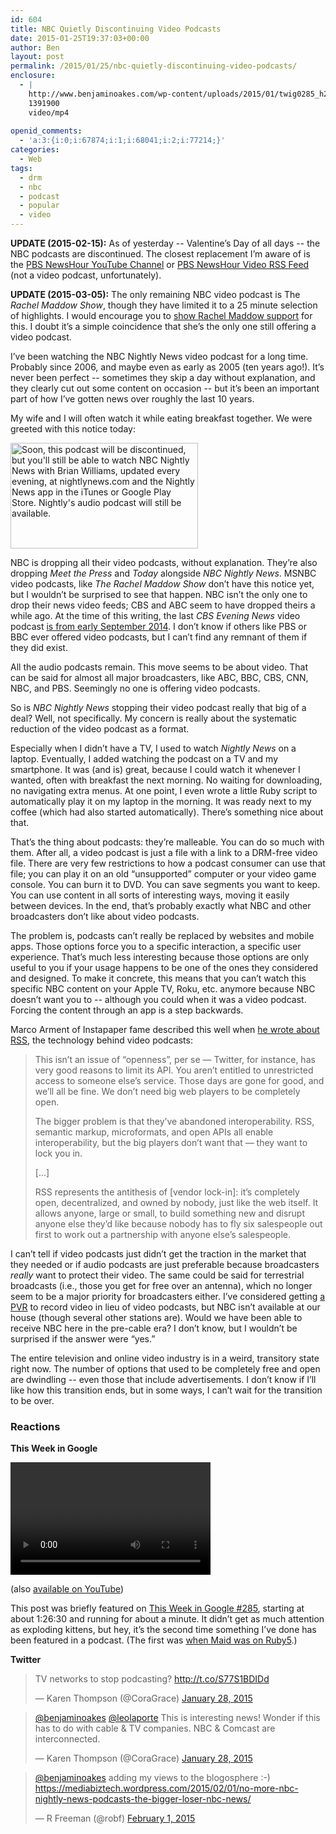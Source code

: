 ```yaml
---
id: 604
title: NBC Quietly Discontinuing Video Podcasts
date: 2015-01-25T19:37:03+00:00
author: Ben
layout: post
permalink: /2015/01/25/nbc-quietly-discontinuing-video-podcasts/
enclosure:
  - |
    http://www.benjaminoakes.com/wp-content/uploads/2015/01/twig0285_h264b_320x180_256_excerpt.m4v
    1391900
    video/mp4
    
openid_comments:
  - 'a:3:{i:0;i:67874;i:1;i:68041;i:2;i:77214;}'
categories:
  - Web
tags:
  - drm
  - nbc
  - podcast
  - popular
  - video
---
```

**UPDATE (2015-02-15):** As of yesterday -- Valentine&#8217;s Day of all days -- the NBC podcasts are discontinued. The closest replacement I&#8217;m aware of is the [PBS NewsHour YouTube Channel](https://www.youtube.com/user/PBSNewsHour) or [PBS NewsHour Video RSS Feed](http://video.pbs.org/program/newshour/rss/) (not a video podcast, unfortunately).

**UPDATE (2015-03-05):** The only remaining NBC video podcast is The _Rachel Maddow Show_, though they have limited it to a 25 minute selection of highlights. I would encourage you to [show Rachel Maddow support](https://twitter.com/maddow) for this. I doubt it&#8217;s a simple coincidence that she&#8217;s the only one still offering a video podcast.

I&#8217;ve been watching the NBC Nightly News video podcast for a long time. Probably since 2006, and maybe even as early as 2005 (ten years ago!). It&#8217;s never been perfect -- sometimes they skip a day without explanation, and they clearly cut out some content on occasion -- but it&#8217;s been an important part of how I&#8217;ve gotten news over roughly the last 10 years.

My wife and I will often watch it while eating breakfast together. We were greeted with this notice today:

[<img class="alignnone size-medium wp-image-605" src="http://www.benjaminoakes.com/wp-content/uploads/2015/01/nbcnn_vodcast_discontinuation_notice-300x169.png" alt="Soon, this podcast will be discontinued, but you'll still be able to watch NBC Nightly News with Brian Williams, updated every evening, at nightlynews.com and the Nightly News app in the iTunes or Google Play Store. Nightly's audio podcast  will still be available." width="300" height="169" srcset="https://www.benjaminoakes.com/wp-content/uploads/2015/01/nbcnn_vodcast_discontinuation_notice-300x169.png 300w, https://www.benjaminoakes.com/wp-content/uploads/2015/01/nbcnn_vodcast_discontinuation_notice.png 424w" sizes="(max-width: 300px) 100vw, 300px" />](http://www.benjaminoakes.com/wp-content/uploads/2015/01/nbcnn_vodcast_discontinuation_notice.png)

NBC is dropping all their video podcasts, without explanation. They&#8217;re also dropping _Meet the Press_ and _Today_ alongside _NBC Nightly News_. MSNBC video podcasts, like _The Rachel Maddow Show_ don&#8217;t have this notice yet, but I wouldn&#8217;t be surprised to see that happen. NBC isn&#8217;t the only one to drop their news video feeds; CBS and ABC seem to have dropped theirs a while ago. At the time of this writing, the last _CBS Evening News_ video podcast [is from early September 2014](http://feeds.cbsnews.com/podcast_eveningnews_video_1). I don&#8217;t know if others like PBS or BBC ever offered video podcasts, but I can&#8217;t find any remnant of them if they did exist.

All the audio podcasts remain. This move seems to be about video. That can be said for almost all major broadcasters, like ABC, BBC, CBS, CNN, NBC, and PBS. Seemingly no one is offering video podcasts.

So is _NBC Nightly News_ stopping their video podcast really that big of a deal? Well, not specifically. My concern is really about the systematic reduction of the video podcast as a format.

Especially when I didn&#8217;t have a TV, I used to watch _Nightly News_ on a laptop. Eventually, I added watching the podcast on a TV and my smartphone. It was (and is) great, because I could watch it whenever I wanted, often with breakfast the next morning. No waiting for downloading, no navigating extra menus. At one point, I even wrote a little Ruby script to automatically play it on my laptop in the morning. It was ready next to my coffee (which had also started automatically). There&#8217;s something nice about that.

That&#8217;s the thing about podcasts: they&#8217;re malleable. You can do so much with them. After all, a video podcast is just a file with a link to a DRM-free video file. There are very few restrictions to how a podcast consumer can use that file; you can play it on an old &#8220;unsupported&#8221; computer or your video game console. You can burn it to DVD. You can save segments you want to keep. You can use content in all sorts of interesting ways, moving it easily between devices. In the end, that&#8217;s probably exactly what NBC and other broadcasters don&#8217;t like about video podcasts.

The problem is, podcasts can&#8217;t really be replaced by websites and mobile apps. Those options force you to a specific interaction, a specific user experience. That&#8217;s much less interesting because those options are only useful to you if your usage happens to be one of the ones they considered and designed. To make it concrete, this means that you can&#8217;t watch this specific NBC content on your Apple TV, Roku, etc. anymore because NBC doesn&#8217;t want you to -- although you could when it was a video podcast. Forcing the content through an app is a step backwards.

Marco Arment of Instapaper fame described this well when [he wrote about RSS](http://www.marco.org/2013/07/03/lockdown), the technology behind video podcasts:

> This isn&#8217;t an issue of &#8220;openness&#8221;, per se — Twitter, for instance, has very good reasons to limit its API. You aren&#8217;t entitled to unrestricted access to someone else&#8217;s service. Those days are gone for good, and we&#8217;ll all be fine. We don&#8217;t need big web players to be completely open.
> 
> The bigger problem is that they&#8217;ve abandoned interoperability. RSS, semantic markup, microformats, and open APIs all enable interoperability, but the big players don&#8217;t want that — they want to lock you in.
> 
> [...]
> 
> RSS represents the antithesis of [vendor lock-in]: it&#8217;s completely open, decentralized, and owned by nobody, just like the web itself. It allows anyone, large or small, to build something new and disrupt anyone else they&#8217;d like because nobody has to fly six salespeople out first to work out a partnership with anyone else&#8217;s salespeople.

I can&#8217;t tell if video podcasts just didn&#8217;t get the traction in the market that they needed or if audio podcasts are just preferable because broadcasters _really_ want to protect their video. The same could be said for terrestrial broadcasts (i.e., those you get for free over an antenna), which no longer seem to be a major priority for broadcasters either. I&#8217;ve considered getting [a PVR](http://www.amazon.com/dp/B00I2ZBD1U/ref=wl_it_dp_o_pd_nS_ttl?_encoding=UTF8&colid=1ILC0B8SVHDXG&coliid=IVJ3IRPM33RPI) to record video in lieu of video podcasts, but NBC isn&#8217;t available at our house (though several other stations are). Would we have been able to receive NBC here in the pre-cable era? I don&#8217;t know, but I wouldn&#8217;t be surprised if the answer were &#8220;yes.&#8221;

The entire television and online video industry is in a weird, transitory state right now. The number of options that used to be completely free and open are dwindling -- even those that include advertisements. I don&#8217;t know if I&#8217;ll like how this transition ends, but in some ways, I can&#8217;t wait for the transition to be over.

### Reactions

**This Week in Google**

<div style="width: 320px;" class="wp-video">
  <!--[if lt IE 9]><![endif]--><video class="wp-video-shortcode" id="video-604-1" width="320" height="180" preload="metadata" controls="controls"><source type="video/mp4" src="http://www.benjaminoakes.com/wp-content/uploads/2015/01/twig0285_h264b_320x180_256_excerpt.m4v?_=1" />
  
  <a href="http://www.benjaminoakes.com/wp-content/uploads/2015/01/twig0285_h264b_320x180_256_excerpt.m4v">http://www.benjaminoakes.com/wp-content/uploads/2015/01/twig0285_h264b_320x180_256_excerpt.m4v</a></video>
</div>

(also [available on YouTube](https://www.youtube.com/watch?v=LFqtzn_9lhQ#t=5191))

This post was briefly featured on [This Week in Google #285](http://twit.tv/show/this-week-in-google/285), starting at about 1:26:30 and running for about a minute. It didn&#8217;t get as much attention as exploding kittens, but hey, it&#8217;s the second time something I&#8217;ve done has been featured in a podcast. (The first was [when Maid was on Ruby5](http://ruby5.envylabs.com/episodes/306-episode-302-august-31st-2012).)

**Twitter**

<blockquote class="twitter-tweet" lang="en">
  <p>
    TV networks to stop podcasting? <a href="http://t.co/S77S1BDIDd">http://t.co/S77S1BDIDd</a>
  </p>
  
  <p>
    — Karen Thompson (@CoraGrace) <a href="https://twitter.com/CoraGrace/status/560477756660908032">January 28, 2015</a>
  </p>
</blockquote>

<blockquote class="twitter-tweet" lang="en">
  <p>
    <a href="https://twitter.com/benjaminoakes">@benjaminoakes</a> <a href="https://twitter.com/leolaporte">@leolaporte</a> This is interesting news! Wonder if this has to do with cable & TV companies. NBC & Comcast are interconnected.
  </p>
  
  <p>
    — Karen Thompson (@CoraGrace) <a href="https://twitter.com/CoraGrace/status/560477494877650944">January 28, 2015</a>
  </p>
</blockquote>

<blockquote class="twitter-tweet" data-partner="tweetdeck">
  <p>
    <a href="https://twitter.com/benjaminoakes">@benjaminoakes</a> adding my views to the blogosphere :-) <a href="https://mediabiztech.wordpress.com/2015/02/01/no-more-nbc-nightly-news-podcasts-the-bigger-loser-nbc-news/">https://mediabiztech.wordpress.com/2015/02/01/no-more-nbc-nightly-news-podcasts-the-bigger-loser-nbc-news/</a>
  </p>
  
  <p>
    &mdash; R Freeman (@robf) <a href="https://twitter.com/robf/status/562016737764188160">February 1, 2015</a>
  </p>
</blockquote>